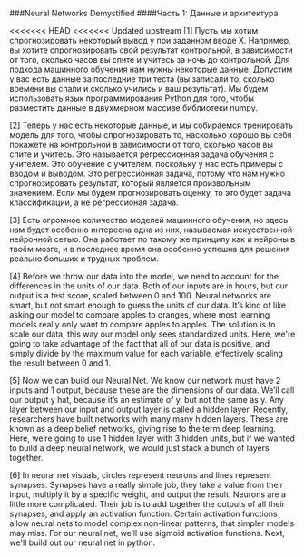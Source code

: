 ###Neural Networks Demystified
####Часть 1: Данные и архитектура

<<<<<<< HEAD
<<<<<<< Updated upstream
[1] Пусть мы хотим спрогнозировать некоторый вывод y при заданном вводе X. Например, вы хотите спрогнозировать свой результат контрольной, в зависимости от того, сколько часов вы спите и учитесь за ночь до контрольной. Для подхода машинного обучения нам нужны некоторые данные. Допустим у вас есть данные за последние три теста (вы записали то, сколько времени вы спали и сколько учились и ваш результат). Мы будем использовать язык программирования Python для того, чтобы разместить данные в двухмерном массиве библиотеки numpy.
 
[2] Теперь у нас есть некоторые данные, и мы собираемся тренировать модель для того, чтобы спрогнозировать то, насколько хорошо вы себя покажете на контрольной в зависимости от того, сколько часов вы спите и учитесь. Это называется регрессионная задача обучения с учителем. Это обучение с учителем, поскольку у нас есть примеры с вводом и выводом. Это регрессионная задача, потому что нам нужно спрогнозировать результат, который является произвольным значением. Если мы будем прогнозировать оценку, то это будет задача классификации, а не регрессионая задача.

[3] Есть огромное количество моделей машинного обучения, но здесь нам будет особенно интересна одна из них, называемая искусственной нейронной сетью. Она работает по такому же принципу как и нейроны в твоём мозге, и в последнее время она особенно успешна для решения реально больших и трудных проблем.

[4] Before we throw our data into the model, we need to account for the differences in the units of our data. Both of our inputs are in hours, but our output is a test score, scaled between 0 and 100. Neural networks are smart, but not smart enough to guess the units of our data. It’s kind of like asking our model to compare apples to oranges, where most learning models really only want to compare apples to apples. The solution is to scale our data, this way our model only sees standardized units. Here, we're going to take advantage of the fact that all of our data is positive, and simply divide by the maximum value for each variable, effectively scaling the result between 0 and 1.

[5] Now we can build our Neural Net. We know our network must have 2 inputs and 1 output, because these are the dimensions of our data. We’ll call our output y hat, because it’s an estimate of y, but not the same as y. Any layer between our input and output layer is called a hidden layer. Recently, researchers have built networks with many many hidden layers. These are known as a deep belief networks, giving rise to the term deep learning. Here, we’re going to use 1 hidden layer with 3 hidden units, but if we wanted to build a deep neural network, we would just stack a bunch of layers together.

[6] In neural net visuals, circles represent neurons and lines represent synapses. Synapses have a really simple job, they take a value from their input, multiply it by a specific weight, and output the result. Neurons are a little more complicated. Their job is to add together the outputs of all their synapses, and apply an activation function. Certain activation functions allow neural nets to model complex non-linear patterns, that simpler models may miss. For our neural net, we’ll use sigmoid activation functions. Next, we'll build out our neural net in python.
